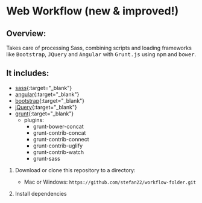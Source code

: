 Web Workflow (new & improved!)
=============================

Overview:
---------

  Takes care of processing Sass, combining scripts and loading frameworks like <kbd>Bootstrap</kbd>, <kbd>JQuery</kbd>
  and <kbd>Angular</kbd> with <kbd>Grunt.js</kbd> using <kbd>npm</kbd> and <kbd>bower</kbd>.

  
   
## It includes:
  
-  [sass](http://sass-lang.com/){:target="_blank"}
-  [angular](https://angularjs.org/){:target="_blank"}
-  [bootstrap](http://getbootstrap.com/){:target="_blank"}
-  [jQuery](https://jquery.com/){:target="_blank"}
-  [grunt](http://http://gruntjs.com/){:target="_blank"} 
    * plugins:
        - grunt-bower-concat
        - grunt-contrib-concat
        - grunt-contrib-connect
        - grunt-contrib-uglify
        - grunt-contrib-watch
        - grunt-sass
 

  
1. Download or clone this repository to a directory:
      * Mac or Windows: `https://github.com/stefan22/workflow-folder.git`
     
2. Install dependencies
